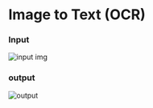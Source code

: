 # Image to Text (OCR)

### Input

![input img](https://github.com/Samarjeet09/MiniProjects/blob/main/Mini%20Project-11-Image%20to%20Text%20(OCR)/testOcr.png)

### output
![output](https://github.com/Samarjeet09/MiniProjects/blob/main/Mini%20Project-11-Image%20to%20Text%20(OCR)/outputOcr.png)
